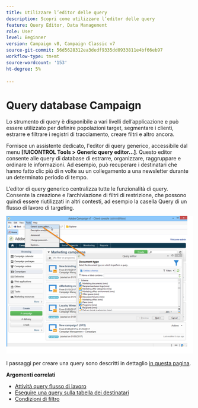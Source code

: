 ```yaml
---
title: Utilizzare l’editor delle query
description: Scopri come utilizzare l’editor delle query
feature: Query Editor, Data Management
role: User
level: Beginner
version: Campaign v8, Campaign Classic v7
source-git-commit: 56d5628312ea3dedf9335dd0933811e4bf66eb97
workflow-type: tm+mt
source-wordcount: '153'
ht-degree: 5%

---
```


# Query database Campaign

Lo strumento di query è disponibile a vari livelli dell’applicazione e può essere utilizzato per definire popolazioni target, segmentare i clienti, estrarre e filtrare i registri di tracciamento, creare filtri e altro ancora.

Fornisce un assistente dedicato, l&#39;editor di query generico, accessibile dal menu **[!UICONTROL Tools > Generic query editor...]**. Questo editor consente alle query di database di estrarre, organizzare, raggruppare e ordinare le informazioni. Ad esempio, può recuperare i destinatari che hanno fatto clic più di n volte su un collegamento a una newsletter durante un determinato periodo di tempo.

L’editor di query generico centralizza tutte le funzionalità di query. Consente la creazione e l’archiviazione di filtri di restrizione, che possono quindi essere riutilizzati in altri contesti, ad esempio la casella Query di un flusso di lavoro di targeting.

![Accedere all&#39;editor delle query e selezionare una tabella](assets/query_editor_nveau_21.png)


I passaggi per creare una query sono descritti in dettaglio [in questa pagina](design-queries.md).

<!--
Contexts to use the query editor iin Campaign are listed below:

|Usage|Example|
|  ---  |  ---  |
|**Define a Query activity in a workflow**: Define the criteria to query Campaign database in a workflow. [Learn how to configure the Query activity](../../automation/workflow/query.md)|![Image showing how to configure a query activity in a workflow](../../automation/workflow/assets/query-activity.png){width="200" align="center" zoomable="yes"}|
|**Define audiences**: Specify the population you want to target in your messages, and effortlessly create new audiences tailored to your needs. [Learn how to build audiences](../start/create-message.md#define-the-target-audience)|![Image showing how to access the audience creation interface](../send/sms/assets/audience_to.png){width="200" align="center" zoomable="yes"}|
|**Define audiences**: Specify the population you want to target in your messages or workflows, and effortlessly create new audiences tailored to your needs. [Learn how to build audiences](../audiences/create-audiences.md)|![Image showing how to access the audience creation interface](../audiences/assets/targeting-wf-age-filter.png){width="200" align="center" zoomable="yes"}|
|**Customize workflow activities**: Apply rules within workflow activities, such as **Split** and **Reconciliation**, to align with your specific requirements. [Learn more about workflow activities](../../automation/workflow/activities.md)|![Image showing how to access workflow customization options](assets/access-workflow.png){width="200" align="center" zoomable="yes"}|
|**Predefined filters**: Create predefined filters that serve as shortcuts during various filtering operations, whether you're working with data lists or forming the audience for a delivery. [Learn how to work with predefined filters](../get-started/predefined-filters.md)|![Image showing how to access predefined filters](assets/access-predefined-filter.png){width="200" align="center" zoomable="yes"}|
|**Filter reports data**: Add rules to filter the data displayed in reports. [Learn how to work with reports](../reporting/gs-reports.md)|![Image showing how to filter data in reports](assets/access-reports.png){width="200" align="center" zoomable="yes"}|
|**Customize lists**: Create custom rules to filter the data displayed in lists such as recipients or deliveries lists. [Learn how to filter lists](../get-started/list-filters.md#list-built-in-filters)|![Image showing how to customize list filters](assets/access-lists.png){width="200" align="center" zoomable="yes"}|
|**Build conditional content**: Make email content dynamic by creating conditions that define which content should be displayed to different recipients, ensuring personalized and relevant messaging. [Learn how to build conditional content](../personalization/conditions.md)|![Image showing how to create conditional content](assets/conditional-content.png){width="200" align="center" zoomable="yes"}|
-->

**Argomenti correlati**

* [Attività query flusso di lavoro](../../automation/workflow/query.md)
* [Eseguire una query sulla tabella dei destinatari](../../automation/workflow/querying-recipient-table.md)
* [Condizioni di filtro](filter-conditions.md)